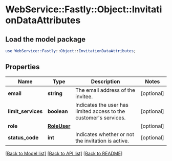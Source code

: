 # WebService::Fastly::Object::InvitationDataAttributes

## Load the model package
```perl
use WebService::Fastly::Object::InvitationDataAttributes;
```

## Properties
Name | Type | Description | Notes
------------ | ------------- | ------------- | -------------
**email** | **string** | The email address of the invitee. | [optional] 
**limit_services** | **boolean** | Indicates the user has limited access to the customer&#39;s services. | [optional] 
**role** | [**RoleUser**](RoleUser.md) |  | [optional] 
**status_code** | **int** | Indicates whether or not the invitation is active. | [optional] 

[[Back to Model list]](../README.md#documentation-for-models) [[Back to API list]](../README.md#documentation-for-api-endpoints) [[Back to README]](../README.md)


